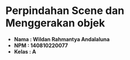 # Perpindahan Scene dan Menggerakan objek

- **Nama : Wildan Rahmantya Andalaluna**  
- **NPM : 140810220077**  
- **Kelas : A**  


 
